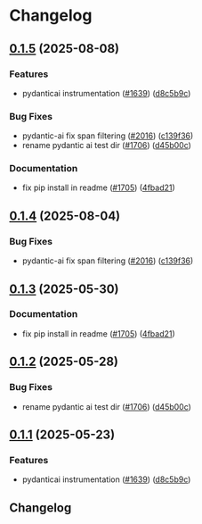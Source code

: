 # Changelog

## [0.1.5](https://github.com/andstor/openinference/compare/python-openinference-instrumentation-pydantic-ai-v0.1.4...python-openinference-instrumentation-pydantic-ai-v0.1.5) (2025-08-08)


### Features

* pydanticai instrumentation ([#1639](https://github.com/andstor/openinference/issues/1639)) ([d8c5b9c](https://github.com/andstor/openinference/commit/d8c5b9cdf793dcce247b2ea852c28eba3a1989bc))


### Bug Fixes

* pydantic-ai fix span filtering ([#2016](https://github.com/andstor/openinference/issues/2016)) ([c139f36](https://github.com/andstor/openinference/commit/c139f3677233fb7c76b0b2bff5b4a2dafe1921dc))
* rename pydantic ai test dir ([#1706](https://github.com/andstor/openinference/issues/1706)) ([d45b00c](https://github.com/andstor/openinference/commit/d45b00cce1d5960e090dac3801a914523fb0355c))


### Documentation

* fix pip install in readme ([#1705](https://github.com/andstor/openinference/issues/1705)) ([4fbad21](https://github.com/andstor/openinference/commit/4fbad21f700325af4cd5d314881ec004a859bdf8))

## [0.1.4](https://github.com/Arize-ai/openinference/compare/python-openinference-instrumentation-pydantic-ai-v0.1.3...python-openinference-instrumentation-pydantic-ai-v0.1.4) (2025-08-04)


### Bug Fixes

* pydantic-ai fix span filtering ([#2016](https://github.com/Arize-ai/openinference/issues/2016)) ([c139f36](https://github.com/Arize-ai/openinference/commit/c139f3677233fb7c76b0b2bff5b4a2dafe1921dc))

## [0.1.3](https://github.com/Arize-ai/openinference/compare/python-openinference-instrumentation-pydantic-ai-v0.1.2...python-openinference-instrumentation-pydantic-ai-v0.1.3) (2025-05-30)


### Documentation

* fix pip install in readme ([#1705](https://github.com/Arize-ai/openinference/issues/1705)) ([4fbad21](https://github.com/Arize-ai/openinference/commit/4fbad21f700325af4cd5d314881ec004a859bdf8))

## [0.1.2](https://github.com/Arize-ai/openinference/compare/python-openinference-instrumentation-pydantic-ai-v0.1.1...python-openinference-instrumentation-pydantic-ai-v0.1.2) (2025-05-28)


### Bug Fixes

* rename pydantic ai test dir ([#1706](https://github.com/Arize-ai/openinference/issues/1706)) ([d45b00c](https://github.com/Arize-ai/openinference/commit/d45b00cce1d5960e090dac3801a914523fb0355c))

## [0.1.1](https://github.com/Arize-ai/openinference/compare/python-openinference-instrumentation-pydantic-ai-v0.1.0...python-openinference-instrumentation-pydantic-ai-v0.1.1) (2025-05-23)


### Features

* pydanticai instrumentation ([#1639](https://github.com/Arize-ai/openinference/issues/1639)) ([d8c5b9c](https://github.com/Arize-ai/openinference/commit/d8c5b9cdf793dcce247b2ea852c28eba3a1989bc))

## Changelog
